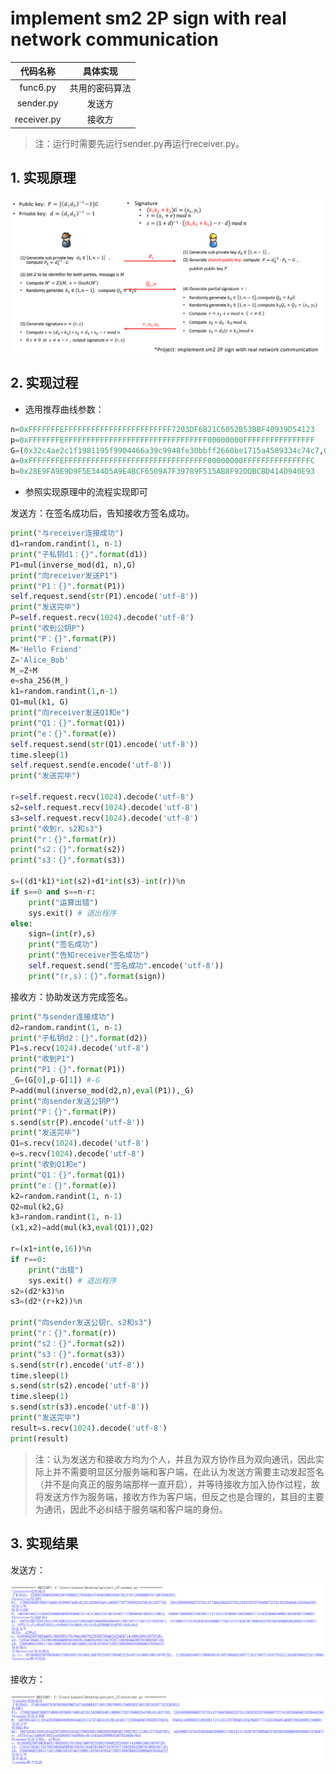 # implement sm2 2P sign with real network communication

|  代码名称   |    具体实现    |
| :---------: | :------------: |
|  func6.py   | 共用的密码算法 |
|  sender.py  |     发送方     |
| receiver.py |     接收方     |

> 注：运行时需要先运行sender.py再运行receiver.py。

## 1. 实现原理
![image](./image/193e64d4-3c68-4c20-a9ff-d44001eb9c8a.png)
## 2. 实现过程
- 选用推荐曲线参数：
```python
n=0xFFFFFFFEFFFFFFFFFFFFFFFFFFFFFFFF7203DF6B21C6052B53BBF40939D54123
p=0xFFFFFFFEFFFFFFFFFFFFFFFFFFFFFFFFFFFFFFFF00000000FFFFFFFFFFFFFFFF
G=(0x32c4ae2c1f1981195f9904466a39c9948fe30bbff2660be1715a4589334c74c7,0xbc3736a2f4f6779c59bdcee36b692153d0a9877cc62a474002df32e52139f0a0)
a=0xFFFFFFFEFFFFFFFFFFFFFFFFFFFFFFFFFFFFFFFF00000000FFFFFFFFFFFFFFFC
b=0x28E9FA9E9D9F5E344D5A9E4BCF6509A7F39789F515AB8F92DDBCBD414D940E93
```

- 参照实现原理中的流程实现即可
  
发送方：在签名成功后，告知接收方签名成功。
```python
print("与receiver连接成功")
d1=random.randint(1, n-1)
print("子私钥d1：{}".format(d1))
P1=mul(inverse_mod(d1, n),G)
print("向receiver发送P1")
print("P1：{}".format(P1))
self.request.send(str(P1).encode('utf-8'))
print("发送完毕")
P=self.request.recv(1024).decode('utf-8')
print("收到公钥P")
print("P：{}".format(P))
M='Hello Friend'
Z='Alice_Bob'
M_=Z+M
e=sha_256(M_)
k1=random.randint(1,n-1)
Q1=mul(k1, G)
print("向receiver发送Q1和e")
print("Q1：{}".format(Q1))
print("e：{}".format(e))
self.request.send(str(Q1).encode('utf-8'))
time.sleep(1)
self.request.send(e.encode('utf-8'))
print("发送完毕")

r=self.request.recv(1024).decode('utf-8')
s2=self.request.recv(1024).decode('utf-8')
s3=self.request.recv(1024).decode('utf-8')
print("收到r、s2和s3")
print("r：{}".format(r))
print("s2：{}".format(s2))
print("s3：{}".format(s3))

s=((d1*k1)*int(s2)+d1*int(s3)-int(r))%n
if s==0 and s==n-r:
    print("运算出错")
    sys.exit() # 退出程序
else:
    sign=(int(r),s)
    print("签名成功")
    print("告知receiver签名成功")
    self.request.send("签名成功".encode('utf-8'))
    print("(r,s)：{}".format(sign))
```

接收方：协助发送方完成签名。

```python
print("与sender连接成功")
d2=random.randint(1, n-1)
print("子私钥d2：{}".format(d2))
P1=s.recv(1024).decode('utf-8')
print("收到P1")
print("P1：{}".format(P1))
_G=(G[0],p-G[1]) #-G
P=add(mul(inverse_mod(d2,n),eval(P1)),_G)
print("向sender发送公钥P")
print("P：{}".format(P))
s.send(str(P).encode('utf-8'))
print("发送完毕")
Q1=s.recv(1024).decode('utf-8')
e=s.recv(1024).decode('utf-8')
print("收到Q1和e")
print("Q1：{}".format(Q1))
print("e：{}".format(e))
k2=random.randint(1, n-1)
Q2=mul(k2,G)
k3=random.randint(1, n-1)
(x1,x2)=add(mul(k3,eval(Q1)),Q2)

r=(x1+int(e,16))%n
if r==0:
    print("出错")
    sys.exit() # 退出程序
s2=(d2*k3)%n
s3=(d2*(r+k2))%n

print("向sender发送公钥r、s2和s3")
print("r：{}".format(r))
print("s2：{}".format(s2))
print("s3：{}".format(s3))
s.send(str(r).encode('utf-8'))
time.sleep(1)
s.send(str(s2).encode('utf-8'))
time.sleep(1)
s.send(str(s3).encode('utf-8'))
print("发送完毕")
result=s.recv(1024).decode('utf-8')
print(result)
```

> 注：认为发送方和接收方均为个人，并且为双方协作且为双向通讯，因此实际上并不需要明显区分服务端和客户端，在此认为发送方需要主动发起签名（并不是向真正的服务端那样一直开启），并等待接收方加入协作过程，故将发送方作为服务端，接收方作为客户端，但反之也是合理的，其目的主要为通讯，因此不必纠结于服务端和客户端的身份。

## 3. 实现结果
发送方：

![image](./image/05ed356f-10d9-4efc-8cd1-4b59c2bc3fad.png)

接收方：

![image](./image/310cb543-d9af-46b1-94b5-d8d15563f631.png)
